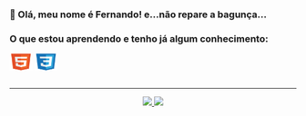 ###  👋 Olá, meu nome é Fernando! e...não repare a bagunça...


### O que estou aprendendo e tenho já algum conhecimento: 

<div style="display:inline_block">
  <img align="center" alt="Ferbalros-HTML" height="30" width="40" src="https://raw.githubusercontent.com/devicons/devicon/master/icons/html5/html5-original.svg">
  <img align="center" alt="Ferbalros-CSS" height="30" width="40" src="https://raw.githubusercontent.com/devicons/devicon/master/icons/css3/css3-original.svg">
</div><br> 
<hr>
<div align="center">
  <a href="https://github.com/fernandobalbinorosa">
 <img height="150em" src="https://github-readme-stats.vercel.app/api?username=fernandobalbinorosa&show_icons=true&theme=cobalt&include_all_commits=true&count_private=true"/>
  <img height="150em" src="https://github-readme-stats.vercel.app/api/top-langs/?username=fernandobalbinorosa&layout=compact&langs_count=7&theme=cobalt"/>
</div><br>

 
